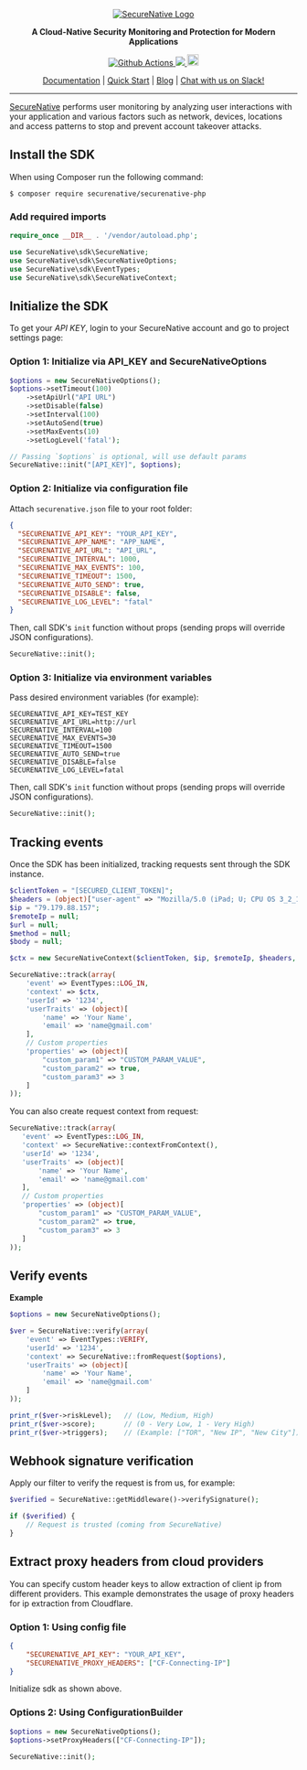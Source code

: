 <p align="center">
  <a href="https://www.securenative.com"><img src="https://user-images.githubusercontent.com/45174009/77826512-f023ed80-7120-11ea-80e0-58aacde0a84e.png" alt="SecureNative Logo"/></a>
</p>

<p align="center">
  <b>A Cloud-Native Security Monitoring and Protection for Modern Applications</b>
</p>
<p align="center">
  <a href="https://github.com/securenative/securenative-php">
    <img alt="Github Actions" src="https://github.com/securenative/securenative-php/workflows/CI/badge.svg">
  </a>
  <a href="https://codecov.io/gh/securenative/securenative-php">
    <img src="https://codecov.io/gh/securenative/securenative-php/branch/master/graph/badge.svg" />
  </a>
  <a href="https://packagist.org/packages/securenative/securenative-php">
  <img src="https://img.shields.io/packagist/v/securenative/securenative-php" alt="npm version" height="20">
    </a>
</p>
<p align="center">
  <a href="https://docs.securenative.com">Documentation</a> |
  <a href="https://docs.securenative.com/quick-start">Quick Start</a> |
  <a href="https://blog.securenative.com">Blog</a> |
  <a href="">Chat with us on Slack!</a>
</p>
<hr/>


[SecureNative](https://www.securenative.com/) performs user monitoring by analyzing user interactions with your application and various factors such as network, devices, locations and access patterns to stop and prevent account takeover attacks.

## Install the SDK

When using Composer run the following command:
```shell script
$ composer require securenative/securenative-php
```

### Add required imports
```php
require_once __DIR__ . '/vendor/autoload.php';

use SecureNative\sdk\SecureNative;
use SecureNative\sdk\SecureNativeOptions;
use SecureNative\sdk\EventTypes;
use SecureNative\sdk\SecureNativeContext;
```

## Initialize the SDK

To get your *API KEY*, login to your SecureNative account and go to project settings page:

### Option 1: Initialize via API_KEY and SecureNativeOptions
```php
$options = new SecureNativeOptions();
$options->setTimeout(100)
    ->setApiUrl("API URL")
    ->setDisable(false)
    ->setInterval(100)
    ->setAutoSend(true)
    ->setMaxEvents(10)
    ->setLogLevel('fatal');

// Passing `$options` is optional, will use default params
SecureNative::init("[API_KEY]", $options);
```
### Option 2: Initialize via configuration file

Attach `securenative.json` file to your root folder:

```json
{
  "SECURENATIVE_API_KEY": "YOUR_API_KEY",
  "SECURENATIVE_APP_NAME": "APP_NAME",
  "SECURENATIVE_API_URL": "API_URL",
  "SECURENATIVE_INTERVAL": 1000,
  "SECURENATIVE_MAX_EVENTS": 100,
  "SECURENATIVE_TIMEOUT": 1500,
  "SECURENATIVE_AUTO_SEND": true,
  "SECURENATIVE_DISABLE": false,
  "SECURENATIVE_LOG_LEVEL": "fatal"
}
```
Then, call SDK's `init` function without props (sending props will override JSON configurations).
```php
SecureNative::init();
```

### Option 3: Initialize via environment variables

Pass desired environment variables (for example):

```shell script
SECURENATIVE_API_KEY=TEST_KEY
SECURENATIVE_API_URL=http://url
SECURENATIVE_INTERVAL=100
SECURENATIVE_MAX_EVENTS=30
SECURENATIVE_TIMEOUT=1500
SECURENATIVE_AUTO_SEND=true
SECURENATIVE_DISABLE=false
SECURENATIVE_LOG_LEVEL=fatal
```

Then, call SDK's `init` function without props (sending props will override JSON configurations).
```php
SecureNative::init();
```

## Tracking events

Once the SDK has been initialized, tracking requests sent through the SDK
instance.

```php
$clientToken = "[SECURED_CLIENT_TOKEN]";
$headers = (object)["user-agent" => "Mozilla/5.0 (iPad; U; CPU OS 3_2_1 like Mac OS X; en-us"];
$ip = "79.179.88.157";
$remoteIp = null;
$url = null;
$method = null;
$body = null;

$ctx = new SecureNativeContext($clientToken, $ip, $remoteIp, $headers, $url, $method, $body);

SecureNative::track(array(
    'event' => EventTypes::LOG_IN,
    'context' => $ctx,
    'userId' => '1234',
    'userTraits' => (object)[
        'name' => 'Your Name',
        'email' => 'name@gmail.com'
    ],
    // Custom properties
    'properties' => (object)[
        "custom_param1" => "CUSTOM_PARAM_VALUE",
        "custom_param2" => true,
        "custom_param3" => 3
    ]
));
 ```

You can also create request context from request:
 ```php
SecureNative::track(array(
    'event' => EventTypes::LOG_IN,
    'context' => SecureNative::contextFromContext(),
    'userId' => '1234',
    'userTraits' => (object)[
        'name' => 'Your Name',
        'email' => 'name@gmail.com'
    ],
    // Custom properties
    'properties' => (object)[
        "custom_param1" => "CUSTOM_PARAM_VALUE",
        "custom_param2" => true,
        "custom_param3" => 3
    ]
));
 ```

## Verify events

**Example**

```php
$options = new SecureNativeOptions();

$ver = SecureNative::verify(array(
    'event' => EventTypes::VERIFY,
    'userId' => '1234',
    'context' => SecureNative::fromRequest($options),
    'userTraits' => (object)[
        'name' => 'Your Name',
        'email' => 'name@gmail.com'
    ]
));

print_r($ver->riskLevel);   // (Low, Medium, High)
print_r($ver->score);       // (0 - Very Low, 1 - Very High)
print_r($ver->triggers);    // (Example: ["TOR", "New IP", "New City"])
```

## Webhook signature verification

Apply our filter to verify the request is from us, for example:

```php
$verified = SecureNative::getMiddleware()->verifySignature();

if ($verified) {
    // Request is trusted (coming from SecureNative) 
}
 ```

## Extract proxy headers from cloud providers

You can specify custom header keys to allow extraction of client ip from different providers.
This example demonstrates the usage of proxy headers for ip extraction from Cloudflare.

### Option 1: Using config file
```json
{
    "SECURENATIVE_API_KEY": "YOUR_API_KEY",
    "SECURENATIVE_PROXY_HEADERS": ["CF-Connecting-IP"]
}
```

Initialize sdk as shown above.

### Options 2: Using ConfigurationBuilder

```php
$options = new SecureNativeOptions();
$options->setProxyHeaders(["CF-Connecting-IP"]);

SecureNative::init();
``` 